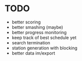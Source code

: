 # TODO
 - better scoring
 - better smashing (maybe)
 - better progress monitoring
 - keep track of best schedule yet
 - search termination
 - station generation with blocking 
 - better data im/export
